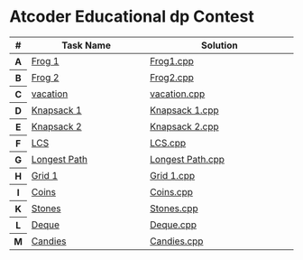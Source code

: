 # Atcoder  Educational dp Contest

<table class="table table-striped table-dark">
  <thead>
    <tr>
      <th width="1%" class="text-center">#</th>
      <th width="40%" class="text-center">Task Name</th>
      <th width="50%" class="text-center">Solution</th>
    </tr>
  </thead>
  <tbody>
    <tr>
      <th scope="row">A</th>
     <td><a href="https://atcoder.jp/contests/dp/tasks/dp_a">Frog 1</a></td>
     <td><a href="https://github.com/rabeeadelbeabesh/atcoder-online-judge-solutions/blob/main/Atcoder-Frog%201.cpp">Frog1.cpp</a></td>
    </tr>
    <tr>
      <th scope="row">B</th>
     <td><a href="https://atcoder.jp/contests/dp/tasks/dp_b">Frog 2</a></td>
     <td><a href="https://github.com/rabeeadelbeabesh/atcoder-online-judge-solutions/blob/main/Atcoder%20-Frog%202.cpp">Frog2.cpp</a></td>
    </tr>
    <tr>
      <th scope="row">C</th>
     <td><a href="https://atcoder.jp/contests/dp/tasks/dp_c">vacation</a></td>
     <td><a href="https://github.com/rabeeadelbeabesh/atcoder-online-judge-solutions/blob/main/atcoder%20educational%20dp%20contest%20%20vacation.cpp">vacation.cpp</a></td>
    </tr>
     <tr>
      <th scope="row">D</th>
     <td><a href="https://atcoder.jp/contests/dp/tasks/dp_d">Knapsack 1</a></td>
     <td><a href="https://github.com/rabeeadelbeabesh/atcoder-online-judge-solutions/blob/main/atcoder%20educational%20dp%20contest%20Knapsack%201%20.cpp"> Knapsack 1.cpp</a></td>
    </tr>
       <tr>
      <th scope="row">E</th>
     <td><a href="https://atcoder.jp/contests/dp/tasks/dp_e">Knapsack 2</a></td>
     <td><a href="https://github.com/rabeeadelbeabesh/atcoder-online-judge-solutions/blob/main/atcoder%20educational%20dp%20contest%20knapsack%202%20.cpp"> Knapsack 2.cpp</a></td>
    </tr>
      <tr>
      <th scope="row">F</th>
     <td><a href="https://atcoder.jp/contests/dp/tasks/dp_f">LCS</a></td>
     <td><a href="https://github.com/rabeeadelbeabesh/atcoder-online-judge-solutions/blob/main/atcoder%20educational%20dp%20contest%20LCS.cpp"> LCS.cpp</a></td>
    </tr>
      <tr>
      <th scope="row">G</th>
     <td><a href="https://atcoder.jp/contests/dp/tasks/dp_g">Longest Path</a></td>
     <td><a href="https://github.com/rabeeadelbeabesh/atcoder-online-judge-solutions/blob/main/atcoder%20educational%20dp%20contest%20Longest%20Path.cpp"> Longest Path.cpp</a></td>
    </tr>
     <tr>
      <th scope="row">H</th>
     <td><a href="https://atcoder.jp/contests/dp/tasks/dp_h">Grid 1</a></td>
     <td><a href="https://github.com/rabeeadelbeabesh/atcoder-online-judge-solutions/blob/main/atcoder%20educational%20dp%20contest%20Grid%201.cpp">Grid 1.cpp</a>      </td>
    </tr>
    <tr>
      <th scope="row">I</th>
     <td><a href="https://atcoder.jp/contests/dp/tasks/dp_i">Coins</a></td>
     <td><a href="https://github.com/rabeeadelbeabesh/Atcoder-online-judge-solutions/blob/main/Coins.cpp">Coins.cpp</a>      </td>
    </tr>
     <tr>
      <th scope="row">K</th>
     <td><a href="https://atcoder.jp/contests/dp/tasks/dp_k">Stones</a></td>
     <td><a href="https://github.com/rabeeadelbeabesh/Atcoder-online-judge-solutions/blob/main/Stones%20.cpp">Stones.cpp</a>      </td>
    </tr>
     <tr>
      <th scope="row">L</th>
     <td><a href="https://atcoder.jp/contests/dp/tasks/dp_l">Deque </a></td>
     <td><a href="https://github.com/rabeeadelbeabesh/Atcoder-online-judge-solutions/blob/main/Deque.cpp">Deque.cpp</a>      </td>
    </tr>
    <tr>
     <th scope="row">M</th>
     <td><a href="https://atcoder.jp/contests/dp/tasks/dp_m">Candies  </a></td>
     <td><a href="https://github.com/rabeeadelbeabesh/Atcoder-online-judge-solutions/blob/main/Candies.cpp">Candies.cpp</a>      </td>
    </tr>
  </tbody>
</table>

